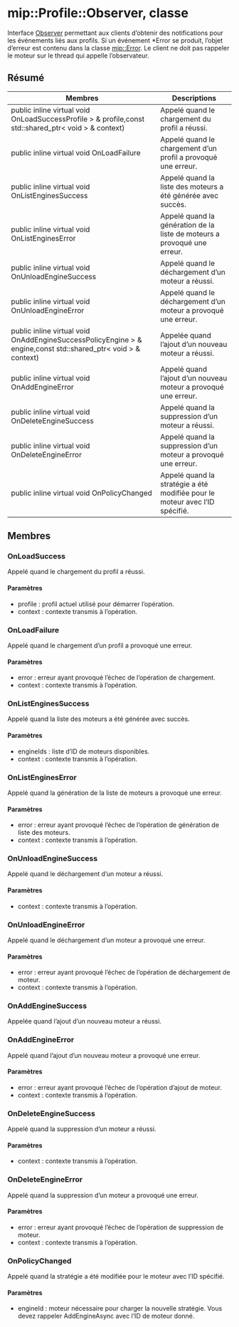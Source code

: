 # <a name="class-mipprofileobserver"></a>mip::Profile::Observer, classe 
Interface [Observer](#classmip_1_1_profile_1_1_observer) permettant aux clients d’obtenir des notifications pour les événements liés aux profils.
Si un événement *Error se produit, l’objet d’erreur est contenu dans la classe [mip::Error](#classmip_1_1_error). Le client ne doit pas rappeler le moteur sur le thread qui appelle l’observateur.
## <a name="summary"></a>Résumé
 Membres                        | Descriptions                                
--------------------------------|---------------------------------------------
public inline virtual void OnLoadSuccessProfile > & profile,const std::shared_ptr< void > & context) | Appelé quand le chargement du profil a réussi.
public inline virtual void OnLoadFailure | Appelé quand le chargement d’un profil a provoqué une erreur.
public inline virtual void OnListEnginesSuccess | Appelé quand la liste des moteurs a été générée avec succès.
public inline virtual void OnListEnginesError | Appelé quand la génération de la liste de moteurs a provoqué une erreur.
public inline virtual void OnUnloadEngineSuccess | Appelé quand le déchargement d’un moteur a réussi.
public inline virtual void OnUnloadEngineError | Appelé quand le déchargement d’un moteur a provoqué une erreur.
public inline virtual void OnAddEngineSuccessPolicyEngine > & engine,const std::shared_ptr< void > & context) | Appelée quand l’ajout d’un nouveau moteur a réussi.
public inline virtual void OnAddEngineError | Appelé quand l’ajout d’un nouveau moteur a provoqué une erreur.
public inline virtual void OnDeleteEngineSuccess | Appelé quand la suppression d’un moteur a réussi.
public inline virtual void OnDeleteEngineError | Appelé quand la suppression d’un moteur a provoqué une erreur.
public inline virtual void OnPolicyChanged | Appelé quand la stratégie a été modifiée pour le moteur avec l’ID spécifié.
## <a name="members"></a>Membres
### <a name="onloadsuccess"></a>OnLoadSuccess
Appelé quand le chargement du profil a réussi.
#### <a name="parameters"></a>Paramètres
* profile : profil actuel utilisé pour démarrer l’opération. 
* context : contexte transmis à l’opération.
### <a name="onloadfailure"></a>OnLoadFailure
Appelé quand le chargement d’un profil a provoqué une erreur.
#### <a name="parameters"></a>Paramètres
* error : erreur ayant provoqué l’échec de l’opération de chargement. 
* context : contexte transmis à l’opération.
### <a name="onlistenginessuccess"></a>OnListEnginesSuccess
Appelé quand la liste des moteurs a été générée avec succès.
#### <a name="parameters"></a>Paramètres
* engineIds : liste d’ID de moteurs disponibles. 
* context : contexte transmis à l’opération.
### <a name="onlistengineserror"></a>OnListEnginesError
Appelé quand la génération de la liste de moteurs a provoqué une erreur.
#### <a name="parameters"></a>Paramètres
* error : erreur ayant provoqué l’échec de l’opération de génération de liste des moteurs. 
* context : contexte transmis à l’opération.
### <a name="onunloadenginesuccess"></a>OnUnloadEngineSuccess
Appelé quand le déchargement d’un moteur a réussi.
#### <a name="parameters"></a>Paramètres
* context : contexte transmis à l’opération.
### <a name="onunloadengineerror"></a>OnUnloadEngineError
Appelé quand le déchargement d’un moteur a provoqué une erreur.
#### <a name="parameters"></a>Paramètres
* error : erreur ayant provoqué l’échec de l’opération de déchargement de moteur. 
* context : contexte transmis à l’opération.
### <a name="onaddenginesuccess"></a>OnAddEngineSuccess
Appelée quand l’ajout d’un nouveau moteur a réussi.
### <a name="onaddengineerror"></a>OnAddEngineError
Appelé quand l’ajout d’un nouveau moteur a provoqué une erreur.
#### <a name="parameters"></a>Paramètres
* error : erreur ayant provoqué l’échec de l’opération d’ajout de moteur. 
* context : contexte transmis à l’opération.
### <a name="ondeleteenginesuccess"></a>OnDeleteEngineSuccess
Appelé quand la suppression d’un moteur a réussi.
#### <a name="parameters"></a>Paramètres
* context : contexte transmis à l’opération.
### <a name="ondeleteengineerror"></a>OnDeleteEngineError
Appelé quand la suppression d’un moteur a provoqué une erreur.
#### <a name="parameters"></a>Paramètres
* error : erreur ayant provoqué l’échec de l’opération de suppression de moteur. 
* context : contexte transmis à l’opération.
### <a name="onpolicychanged"></a>OnPolicyChanged
Appelé quand la stratégie a été modifiée pour le moteur avec l’ID spécifié.
#### <a name="parameters"></a>Paramètres
* engineId : moteur nécessaire pour charger la nouvelle stratégie. Vous devez rappeler AddEngineAsync avec l’ID de moteur donné.